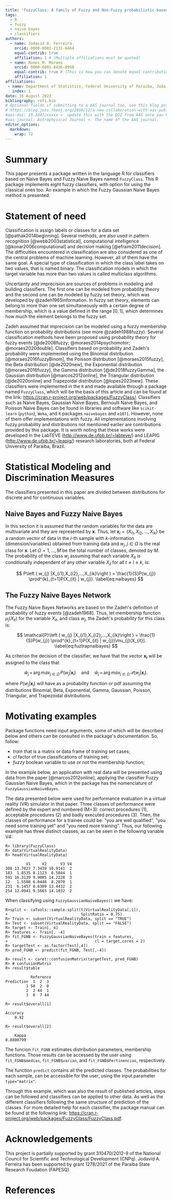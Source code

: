 ```yaml
---
title: 'FuzzyClass: A family of Fuzzy and Non-Fuzzy probabilistic-based classifiers'
tags:
  - R
  - fuzzy
  - naive bayes
  - classifiers
authors:
  - name: Jodavid A. Ferreira
    orcid: 0000-0002-2131-6464
    equal-contrib: true
    affiliation: 1 # (Multiple affiliations must be quoted)
  - name: Ronei M. Moraes
    orcid: 0000-0001-8436-8950
    equal-contrib: true # (This is how you can denote equal contributions between multiple authors)
    affiliation: 1
affiliations:
 - name: Department of Statistics, Federal University of Paraiba, João Pessoa, Brazil
   index: 1
date: 16 August 2023
bibliography: refs.bib
# Optional fields if submitting to a AAS journal too, see this blog post:
# https://blog.joss.theoj.org/2018/12/a-new-collaboration-with-aas-publishing
#aas-doi: 10.3847/xxxxx <- update this with the DOI from AAS once you know it.
#aas-journal: Astrophysical Journal <- The name of the AAS journal.
editor_options: 
  markdown: 
    wrap: 72
---
```


# Summary

This paper presents a package written in the language R for classifiers
based on Naive Bayes and Fuzzy Naive Bayes named `FuzzyClass`. This R package 
implements eight fuzzy classifiers, with option for using the classical ones too. 
An example in which the Fuzzy Gaussian Naive Bayes method is presented.

# Statement of need

Classification is assign labels or classes for a data set [@pathak2014beginning].
Several methods, are also used in pattern
recognition [@webb2003statistical], computational intelligence
[@konar2006computational] and decision making [@efraim2011decision].
The
difficulties encountered in classification are also considered as one of
the central problems of machine learning. 
However, all of them have the same
goal. 
A special type of
classification in which the class label takes on two values, that 
is named binary.
The classification models in which the target variable has more than two
values is called multiclass algorithms.

Uncertainty and imprecision are sources of problems in modeling and
building classifiers. The first one can be modeled from probability
theory and the second one can be modeled by fuzzy set theory, which was
developed by @zadeh1965information. In fuzzy set theory,
elements can belong to more than one set simultaneously with a certain
degree of membership, which is a value defined in the range $[0, 1]$,
which determines how much the element belongs to the fuzzy set.

Zadeh assumed that imprecision can be modeled using a fuzzy membership
function on probability distributions (see more @zadeh1988fuzzy).
Several classification methods have been proposed using probability
theory for fuzzy events [@de2008fuzzy; @moraes2014psychomotor;
@moraes2020double]. Classifiers based on probability and Zadeh's probability 
were implemented using the 
Binomial distribution [@moraes2016fuzzyBinom], the Poisson distribution
[@moraes2015fuzzy], the Beta distribution [@de2020new], the Exponential
distribution [@moraes2016fuzzy], the Gamma distribution
[@de2018fuzzyGamma], the Gaussian distribution [@marcos2012online], 
the Triangular distribution [@de2020online] and Trapezoidal distribution [@lopes2023new]. These classifiers 
were implemented in the `R` and made available through a package named 
`FuzzyClass`, which will be the basis of this article and can be found
at the link: <https://cran.r-project.org/web/packages/FuzzyClass/>.
Classifiers such as Naive Bayes, Gaussian Naive Bayes, Bernoulli Naive Bayes, and Poisson Naive Bayes can be found in libraries and software like `scikit-learn` (`python`), `Weka`, and `R` packages `naivebayes` and `e1071`. However, none of them offer implementations with fuzzy. All implementations involving fuzzy probability and distributions not mentioned earlier are contributions provided by this package. 
It
is worth noting that these works were developed in the LabTEVE
(<http://www.de.ufpb.br/~labteve/>) and LEAPIG
(<http://www.de.ufpb.br/~leapig/>) research laboratories, both at Federal
University of Paraiba, Brazil.

# Statistical Modeling and Discrimination Measures


The classifiers presented in this paper are divided between distributions for 
discrete and for continuous variables.

## Naive Bayes and Fuzzy Naive Bayes


In this section it is assumed that the random variables for the data
are multivariate and they are represented by $\mathbf{x}$.
Thus, let $\mathbf{x}_i =\left \{ X_{i1}, X_{i2}, \ldots, X_{ik} \right \}$
be a random vector of data in the $i$-th sample with $k$-information (dimension/variables) obtained from training data and $w_{j}, j \in \Omega$ is 
the real class for $\mathbf{x}$. Let $\Omega = {1, ..., M}$ be the total number of classes, denoted by $M$.
The probability of the class $w_{j}$
assuming that each variable  $X_{it}$ is conditionally independent of any other variable $X_{il}$ for all $t \neq l \leq k$, is:

$$
P\left ( w_{j} |X_{i1},X_{i2},...,X_{ik}\right ) = \frac{1}{S}P(w_{j}) \prod^{k}_{t=1}P(X_{it} | w_{j}).
\label{eq:naibayes}
$$

## The Fuzzy Naive Bayes Network

The Fuzzy Naive Bayes Networks are based on the Zadeh's definition of probability of fuzzy events [@zadeh1968]. 
Thus, let membership function $\mu_{j}(X_{it})$ for the variable $X_{it}$, and class 
$w_{j}$, the Zadeh's probability for this class is:

$$
\mathcal{P}\left ( w_{j} |X_{i1},X_{i2},...,X_{ik}\right ) = \frac{1}{S}P(w_{j}) \prod^{k}_{t=1}P(X_{it} | w_{j})\mu_{j}(X_{it}).
\label{eq:fuztrapnaibayes}
$$

As criterion the decision of the classifier, we have that 
the vector $\mathbf{x_i}$ will be assigned to the class that

$$
\hat{w}_j \, = \, \text{arg}\,{max}_{j \in \Omega}\, P ( w_{j} | \mathbf{x}_i )
\quad
\text{and}
\quad
\hat{w}_j \, = \, \text{arg}\,{max}_{j \in \Omega}\, \mathcal{P} ( w_{j} | \mathbf{x}_i ).
$$

where $P(w_{j}|\mathbf{x}_i)$
will have as a probability function or pdf
assuming the distributions
Binomial, Beta, Exponential, Gamma, 
Gaussian, Poisson, Triangular, and Trapezoidal distributions.



# Motivating examples

Package functions need input arguments, some of which will be described below
and others can be consulted in the package's documentation. So, follow:

- *train* that is a matrix or data frame of training set cases;
- *cl* factor of true classifications of training set;
- *fuzzy* boolean variable to use or not the membership function;

In the example below, an application
with real data will be presented using data from the paper [@marcos2012online], appliying the
classifier Fuzzy Gaussian Naive Bayes, which in the package has the
nomenclature of `FuzzyGaussianNaiveBayes`.

The data presented below were used for performance evaluation in a
virtual reality (VR) simulator in that paper.
Three classes of performance were defined by the expert and
numbered (M=3): correct procedures (1), acceptable procedures (2) and
badly executed procedures (3). Then, the classes of performance for a
trainee could be: "you are well qualified", "you need some training yet"
and "you need more training". Thus, our following example has three
distinct classes, as can be seen in the following variable V4:

```
R> library(FuzzyClass)
R> data(VirtualRealityData)
R> head(VirtualRealityData)
```

```
         V1     V2      V3 V4
308 13.7027 7.3439 10.9141  2
183  1.8535 8.1123  8.5844  1
591 16.3139 9.9005 14.2228  3
12   1.5508 6.0448  8.2070  1
231  6.1457 8.6309 13.4432  2
254 12.0941 9.5665 14.1032  2
```

When classifying using `FuzzyGaussianNaiveBayes()` we have:

```
R>split <- caTools::sample.split(t(VirtualRealityData[,1]),
+                                SplitRatio = 0.75)
R> Train <- subset(VirtualRealityData, split == "TRUE")
R> Test <- subset(VirtualRealityData, split == "FALSE")
R> target <- Train[, 4]
R> features <- Train[, -4]
R> fit_FGNB <- FuzzyGaussianNaiveBayes(train = features,
+                                      cl = target,cores = 2)
R> targetTest <- as.factor(Test[,4])
R> pred_FGNB <- predict(fit_FGNB, Test[,-4])
```
```
R> result <- caret::confusionMatrix(targetTest, pred_FGNB)
R> # confusionMatrix
R> result$table
```

```
           Reference
Prediction  1  2  3
         1 50  2  0
         2  2 44  1
         3  0  7 44
```

```
R> result$overall[1]
```

```
Accuracy 
    0.92 
```
```
R> result$overall[2]
```

```
    Kappa 
0.8800799 
```

The funcion `fit_FGNB` estimates distribution parameters, membership functions. Those results can be accessed by the user using `fit_FGNB$medias`, `fit_FGNB$varian`, and `fit_FGNB$Pertinencias`, respectively. 

The function `predict` contains all the predicted classes. The probabilities for each sample, can be accessible for the user, using the input parameter `type="matrix"`.

Through this example, which was also the result of published articles,
steps can be followed and classifiers can be applied to other data.
As well as the different classifiers following the same structure of
prediction of the classes. For more detailed help for each classifier,
the package manual can be found at the following link:
https://cran.r-project.org/web/packages/FuzzyClass/FuzzyClass.pdf.

# Acknowledgements
 
This project is partially supported by grant 310470/2012-9 of the National Council for Scientific and Technological Development (CNPq). 
Jodavid A. Ferreira has been supported by grant 1278/2021 of the Paraíba State Research Foudation (FAPESQ).

# References
